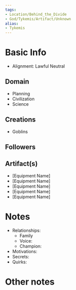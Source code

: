 ```yaml
---
tags:
- Location/Behind_the_Divide
- God/Tykemis/Artifact/Unknown
alias:
- Tykemis
---
```


# Basic Info
- Alignment: Lawful Neutral


## Domain
- Planning
- Civilization
- Science

## Creations
- Goblins

## Followers


## Artifact(s)
- [Equipment Name]
- [Equipment Name]
- [Equipment Name]
- [Equipment Name]
- [Equipment Name]

# Notes
- Relationships: 
	- Family
	- Voice: 
	- Champion: 
- Motivations: 
- Secrets: 
- Quirks: 

# Other notes


